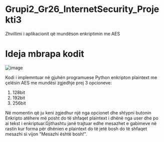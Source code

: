 # Grupi2_Gr26_InternetSecurity_Projekti3
Zhvillimi i aplikacionit që mundëson enkriptimin me AES


# Ideja mbrapa kodit 

![image](https://user-images.githubusercontent.com/75323781/148647397-e5b30a67-0f26-444b-af4b-b1aa62b9d922.png)

Kodi i implemntuar në gjuhën programuese Python enkripton plaintext me çelësin AES me mundësi zgjedhje prej 3 opcioneve:
   1. 128bit 
   2. 192bit
   3. 256bit
 
Në momentin që ju keni zgjedhur një nga opcionet dhe shtypni butonin Enkripto atëhere më posht do të shfaqet plaintext i dhënë nga user dhe po ai tekst i enkriptuar.Gjithashtu janë trajtuar edhe mesazhet e gabimeve në rastin kur forma për dhënien e plaintext do të jetë bosh do të shfaqet mesazhi si vijon "Mesazhi është bosh!".


